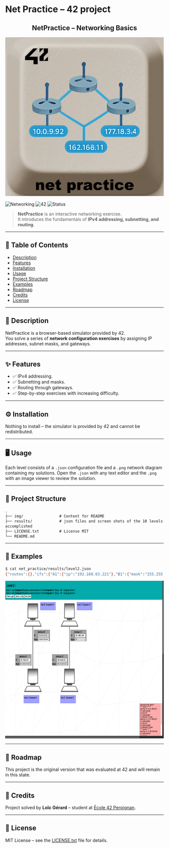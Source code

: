 # Net Practice – 42 project

<div align="center">
  <h2>NetPractice – Networking Basics</h2>
  <img src="./img/net_practice.png"/>
  <br>
</div>

![Networking](https://img.shields.io/badge/topic-Networking-blue)
![42](https://img.shields.io/badge/school-42-black)
![Status](https://img.shields.io/badge/status-completed-brightgreen)

> **NetPractice** is an interactive networking exercise.  
> It introduces the fundamentals of **IPv4 addressing, subnetting, and routing**.

---

## 📖 Table of Contents
- [Description](#-description)
- [Features](#-features)
- [Installation](#%EF%B8%8F-installation)
- [Usage](#-usage)
- [Project Structure](#-project-structure)
- [Examples](#-examples)
- [Roadmap](#-roadmap)
- [Credits](#-credits)
- [License](#-license)

---

## 📝 Description
NetPractice is a browser-based simulator provided by 42.  
You solve a series of **network configuration exercises** by assigning IP addresses, subnet masks, and gateways.  

---

## ✨ Features
- ✅ IPv4 addressing.  
- ✅ Subnetting and masks.  
- ✅ Routing through gateways.  
- ✅ Step-by-step exercises with increasing difficulty.  

---

## ⚙️ Installation
Nothing to install – the simulator is provided by 42 and cannot be redistributed.

---

## 🖥 Usage

Each level consists of a `.json` configuration file and a `.png` network diagram containing my solutions.
Open the `.json` with any text editor and the `.png` with an image viewer to review the solution.

---

## 📂 Project Structure

```
.
├── img/                # Content for README
├── results/            # json files and screen shots of the 10 levels accomplished
├── LICENSE.txt		    # License MIT
└── README.md
```

---

## 🔎 Examples

```bash
$ cat net_practice/results/level2.json
{"routes":{},"ifs":{"A1":{"ip":"192.168.63.221"},"B1":{"mask":"255.255.255.224"},"C1":{"ip":"192.168.63.253"},"D1":{"ip":"192.168.63.254"}}}%
```

<img src="./results/level2.png" height="500"/>

---

## 🚀 Roadmap
This project is the original version that was evaluated at 42 and will remain in this state.  

---
## 👤 Credits
Project solved by **Loïc Gérard** – student at [École 42 Perpignan](https://42perpignan.fr).  

---

## 📜 License
MIT License – see the [LICENSE.txt](./LICENSE.txt) file for details.
